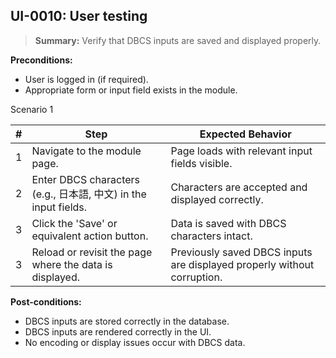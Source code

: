 ## **UI-0010:** User testing  

> **Summary:** Verify that DBCS inputs are saved and displayed properly.  <br>

**Preconditions:** 

 - User is logged in (if required).
 - Appropriate form or input field exists in the module.

Scenario 1 

 | \# | Step | Expected Behavior | 
 |----|------|-------------------| 
 |  1 | Navigate to the module page.                                        | Page loads with relevant input fields visible.   | 
 |  2 | Enter DBCS characters (e.g., 日本語, 中文) in the input fields.      | Characters are accepted and displayed correctly.   | 
 |  3 | Click the 'Save' or equivalent action button.                       | Data is saved with DBCS characters intact.   |  
 |  3 | Reload or revisit the page where the data is displayed.             | Previously saved DBCS inputs are displayed properly without corruption.   |  


**Post-conditions:**  

 - DBCS inputs are stored correctly in the database.  
 - DBCS inputs are rendered correctly in the UI.  
 - No encoding or display issues occur with DBCS data.  
